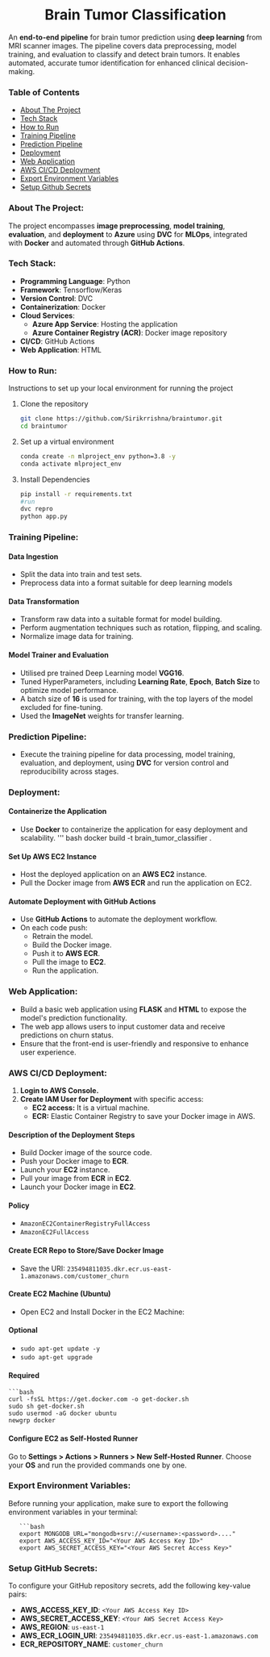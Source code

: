 <h1 align="center">Brain Tumor Classification</h1>

An **end-to-end pipeline** for brain tumor prediction using **deep learning** from MRI scanner images. The pipeline covers data preprocessing, model training, and evaluation to classify and detect brain tumors. It enables automated, accurate tumor identification for enhanced clinical decision-making.

### Table of Contents
- [About The Project](#about-the-project)
- [Tech Stack](#tech-stack)
- [How to Run](#how-to-run)
- [Training Pipeline](#training-pipeline)
- [Prediction Pipeline](#prediction-pipeline)
- [Deployment](#deployment)
- [Web Application](#web-application)
- [AWS CI/CD Deployment](#aws-cicd-deployment)
- [Export Environment Variables](#export-environment-variables)
- [Setup Github Secrets](#setup-github-secrets)

### About The Project:


The project encompasses **image preprocessing**, **model training**, **evaluation**, and **deployment** to **Azure** using **DVC** for **MLOps**, integrated with **Docker** and automated through **GitHub Actions**.


### Tech Stack:

- **Programming Language**: Python
- **Framework**: Tensorflow/Keras
- **Version Control**: DVC
- **Containerization**: Docker
- **Cloud Services**:
  - **Azure App Service**: Hosting the application
  - **Azure Container Registry (ACR)**: Docker image repository
- **CI/CD**: GitHub Actions
- **Web Application**: HTML

### How to Run:

Instructions to set up your local environment for running the project

1. Clone the repository
   ```bash
   git clone https://github.com/Sirikrrishna/braintumor.git
   cd braintumor
2. Set up a virtual environment
   ```bash
   conda create -n mlproject_env python=3.8 -y
   conda activate mlproject_env
3. Install Dependencies
   ```bash
   pip install -r requirements.txt
   #run
   dvc repro
   python app.py

### Training Pipeline:

#### Data Ingestion
- Split the data into train and test sets.
- Preprocess data into a format suitable for deep learning models
  
#### Data Transformation
- Transform raw data into a suitable format for model building.
- Perform augmentation techniques such as rotation, flipping, and scaling.
- Normalize image data for training.

#### Model Trainer and Evaluation
- Utilised pre trained Deep Learning model **VGG16**.
- Tuned HyperParameters, including **Learning Rate**, **Epoch**, **Batch Size** to optimize model performance.
- A batch size of **16** is used for training, with the top layers of the model excluded for fine-tuning.
- Used the **ImageNet** weights for transfer learning.

### Prediction Pipeline:
- Execute the training pipeline for data processing, model training, evaluation, and deployment, using **DVC** for version control and reproducibility across stages.

### Deployment:
#### Containerize the Application
- Use **Docker** to containerize the application for easy deployment and scalability.
  ''' bash
  docker build -t brain_tumor_classifier .

#### Set Up AWS EC2 Instance
- Host the deployed application on an **AWS EC2** instance.
- Pull the Docker image from **AWS ECR** and run the application on EC2.

#### Automate Deployment with GitHub Actions
- Use **GitHub Actions** to automate the deployment workflow.
- On each code push:
  - Retrain the model.
  - Build the Docker image.
  - Push it to **AWS ECR**.
  - Pull the image to **EC2**.
  - Run the application.


### Web Application:
- Build a basic web application using **FLASK** and **HTML** to expose the model's prediction functionality.
- The web app allows users to input customer data and receive predictions on churn status.
- Ensure that the front-end is user-friendly and responsive to enhance user experience.

###  AWS CI/CD Deployment:
1. **Login to AWS Console.**
2. **Create IAM User for Deployment** with specific access:
   - **EC2 access:** It is a virtual machine.
   - **ECR:** Elastic Container Registry to save your Docker image in AWS.

#### Description of the Deployment Steps
- Build Docker image of the source code.
- Push your Docker image to **ECR**.
- Launch your **EC2** instance.
- Pull your image from **ECR** in **EC2**.
- Launch your Docker image in **EC2**.

#### Policy
- `AmazonEC2ContainerRegistryFullAccess`
- `AmazonEC2FullAccess`

#### Create ECR Repo to Store/Save Docker Image
- Save the URI: `235494811035.dkr.ecr.us-east-1.amazonaws.com/customer_churn`

#### Create EC2 Machine (Ubuntu)
- Open EC2 and Install Docker in the EC2 Machine:

#### Optional
- `sudo apt-get update -y`
- `sudo apt-get upgrade`

#### Required

    ```bash
    curl -fsSL https://get.docker.com -o get-docker.sh
    sudo sh get-docker.sh
    sudo usermod -aG docker ubuntu
    newgrp docker

#### Configure EC2 as Self-Hosted Runner
Go to **Settings > Actions > Runners > New Self-Hosted Runner**.
Choose your **OS** and run the provided commands one by one.

### Export Environment Variables:

Before running your application, make sure to export the following environment variables in your terminal:

       ```bash
       export MONGODB_URL="mongodb+srv://<username>:<password>...."
       export AWS_ACCESS_KEY_ID="<Your AWS Access Key ID>"
       export AWS_SECRET_ACCESS_KEY="<Your AWS Secret Access Key>"


### Setup GitHub Secrets:

To configure your GitHub repository secrets, add the following key-value pairs:

- **AWS_ACCESS_KEY_ID**: `<Your AWS Access Key ID>`
- **AWS_SECRET_ACCESS_KEY**: `<Your AWS Secret Access Key>`
- **AWS_REGION**: `us-east-1`
- **AWS_ECR_LOGIN_URI**: `235494811035.dkr.ecr.us-east-1.amazonaws.com`
- **ECR_REPOSITORY_NAME**: `customer_churn`

